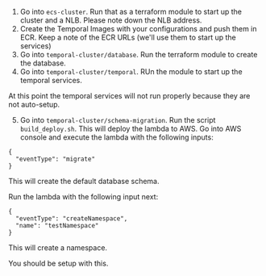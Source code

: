1. Go into `ecs-cluster`. Run that as a terraform module to start up the cluster and a NLB. Please note down the NLB address.
2. Create the Temporal Images with your configurations and push them in ECR. Keep a note of the ECR URLs (we'll use them to start up the services)
3. Go into `temporal-cluster/database`. Run the terraform module to create the database. 
4. Go into `temporal-cluster/temporal`. RUn the module to start up the temporal services.

At this point the temporal services will not run properly because they are not auto-setup.

5. Go into `temporal-cluster/schema-migration`. Run the script `build_deploy.sh`. This will deploy the lambda to AWS. Go into AWS console and execute the lambda with the following inputs:
```
{
  "eventType": "migrate"
}
```
This will create the default database schema. 

Run the lambda with the following input next:
```
{
  "eventType": "createNamespace",
  "name": "testNamespace"
}
```
This will create a namespace.

You should be setup with this.
